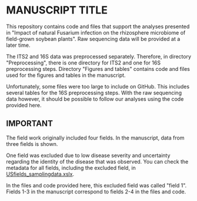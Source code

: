 # MANUSCRIPT TITLE

This repository contains code and files that support the analyses presented in "Impact of natural Fusarium infection on the rhizosphere microbiome of field-grown soybean plants".
Raw sequencing data will be provided at a later time.

The ITS2 and 16S data was preprocessed separately. Therefore, in directory "Preprocessing", there is one directory for ITS2 and one for 16S preprocessing steps.
Directory "Figures and tables" contains code and files used for the figures and tables in the manuscript.

Unfortunately, some files were too large to include on GitHub. This includes several tables for the 16S preprocessing steps.
With the raw sequencing data however, it should be possible to follow our analyses using the code provided here.

## IMPORTANT
The field work originally included four fields. In the manuscript, data from three fields is shown.

One field was excluded due to low disease severity and uncertainty regarding the identity of the disease that was observed.
You can check the metadata for all fields, including the excluded field, in [USfields_samplingdata.xslx](USfields_samplingdata.xlsx).

In the files and code provided here, this excluded field was called "field 1".
Fields 1-3 in the manuscript correspond to fields 2-4 in the files and code.
